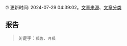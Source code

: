 :alarm_clock: 更新时间: 2024-07-29 04:39:02。[文章来源](/README.md)、[文章分类](/TAGS.md)

## 报告


> 关键字：`报告`、`月报`



